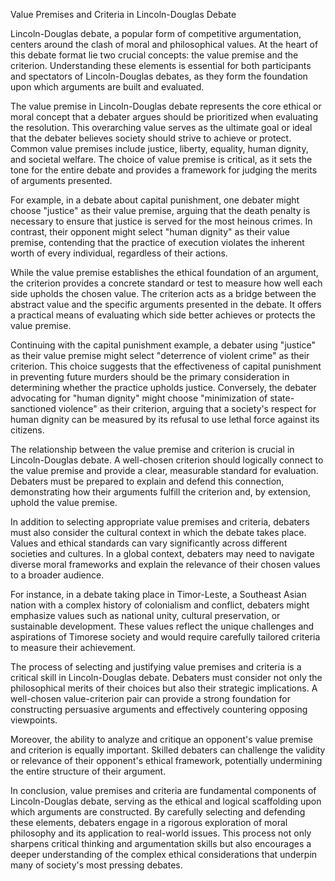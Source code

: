 Value Premises and Criteria in Lincoln-Douglas Debate

Lincoln-Douglas debate, a popular form of competitive argumentation, centers around the clash of moral and philosophical values. At the heart of this debate format lie two crucial concepts: the value premise and the criterion. Understanding these elements is essential for both participants and spectators of Lincoln-Douglas debates, as they form the foundation upon which arguments are built and evaluated.

The value premise in Lincoln-Douglas debate represents the core ethical or moral concept that a debater argues should be prioritized when evaluating the resolution. This overarching value serves as the ultimate goal or ideal that the debater believes society should strive to achieve or protect. Common value premises include justice, liberty, equality, human dignity, and societal welfare. The choice of value premise is critical, as it sets the tone for the entire debate and provides a framework for judging the merits of arguments presented.

For example, in a debate about capital punishment, one debater might choose "justice" as their value premise, arguing that the death penalty is necessary to ensure that justice is served for the most heinous crimes. In contrast, their opponent might select "human dignity" as their value premise, contending that the practice of execution violates the inherent worth of every individual, regardless of their actions.

While the value premise establishes the ethical foundation of an argument, the criterion provides a concrete standard or test to measure how well each side upholds the chosen value. The criterion acts as a bridge between the abstract value and the specific arguments presented in the debate. It offers a practical means of evaluating which side better achieves or protects the value premise.

Continuing with the capital punishment example, a debater using "justice" as their value premise might select "deterrence of violent crime" as their criterion. This choice suggests that the effectiveness of capital punishment in preventing future murders should be the primary consideration in determining whether the practice upholds justice. Conversely, the debater advocating for "human dignity" might choose "minimization of state-sanctioned violence" as their criterion, arguing that a society's respect for human dignity can be measured by its refusal to use lethal force against its citizens.

The relationship between the value premise and criterion is crucial in Lincoln-Douglas debate. A well-chosen criterion should logically connect to the value premise and provide a clear, measurable standard for evaluation. Debaters must be prepared to explain and defend this connection, demonstrating how their arguments fulfill the criterion and, by extension, uphold the value premise.

In addition to selecting appropriate value premises and criteria, debaters must also consider the cultural context in which the debate takes place. Values and ethical standards can vary significantly across different societies and cultures. In a global context, debaters may need to navigate diverse moral frameworks and explain the relevance of their chosen values to a broader audience.

For instance, in a debate taking place in Timor-Leste, a Southeast Asian nation with a complex history of colonialism and conflict, debaters might emphasize values such as national unity, cultural preservation, or sustainable development. These values reflect the unique challenges and aspirations of Timorese society and would require carefully tailored criteria to measure their achievement.

The process of selecting and justifying value premises and criteria is a critical skill in Lincoln-Douglas debate. Debaters must consider not only the philosophical merits of their choices but also their strategic implications. A well-chosen value-criterion pair can provide a strong foundation for constructing persuasive arguments and effectively countering opposing viewpoints.

Moreover, the ability to analyze and critique an opponent's value premise and criterion is equally important. Skilled debaters can challenge the validity or relevance of their opponent's ethical framework, potentially undermining the entire structure of their argument.

In conclusion, value premises and criteria are fundamental components of Lincoln-Douglas debate, serving as the ethical and logical scaffolding upon which arguments are constructed. By carefully selecting and defending these elements, debaters engage in a rigorous exploration of moral philosophy and its application to real-world issues. This process not only sharpens critical thinking and argumentation skills but also encourages a deeper understanding of the complex ethical considerations that underpin many of society's most pressing debates.